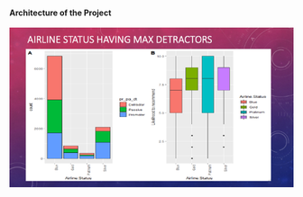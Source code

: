 #### Architecture of the Project
![alt text](https://github.com/akshaybhala/MachineLearning/blob/main/Analysis-of-Airline-Data-master/Airlinestatus.png)
